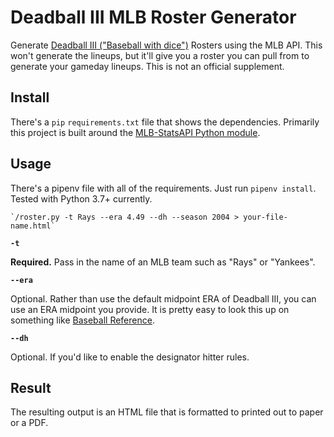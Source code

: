 # Deadball III MLB Roster Generator

Generate [Deadball III ("Baseball with dice")](https://wmakers.net/deadball) Rosters using the MLB API. This won't generate the lineups, but it'll give you a roster you can pull from to generate your gameday lineups. This is not an official supplement. 

## Install

There's a `pip` `requirements.txt` file that shows the dependencies. Primarily this project is built around the [MLB-StatsAPI Python module][1].

## Usage

There's a pipenv file with all of the requirements. Just run `pipenv install`. Tested with Python 3.7+ currently.

	`/roster.py -t Rays --era 4.49 --dh --season 2004 > your-file-name.html`

**`-t`**

**Required.** Pass in the name of an MLB team such as "Rays" or "Yankees".

**`--era`**

Optional. Rather than use the default midpoint ERA of Deadball III, you can use an ERA midpoint you provide. It is pretty easy to look this up on something like [Baseball Reference](https://www.baseball-reference.com).

**`--dh`**

Optional. If you'd like to enable the designator hitter rules.

## Result

The resulting output is an HTML file that is formatted to printed out to paper or a PDF.

[1]: https://pypi.org/project/MLB-StatsAPI/